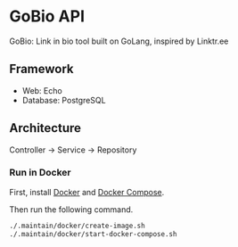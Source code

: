 # GoBio API

GoBio: Link in bio tool built on GoLang, inspired by Linktr.ee

## Framework
- Web: Echo
- Database: PostgreSQL

## Architecture
Controller -> Service -> Repository

### Run in Docker

First, install [Docker](https://docs.docker.com/get-docker/) and
[Docker Compose](https://docs.docker.com/compose/install/).

Then run the following command.
```bash
./.maintain/docker/create-image.sh
./.maintain/docker/start-docker-compose.sh
```
